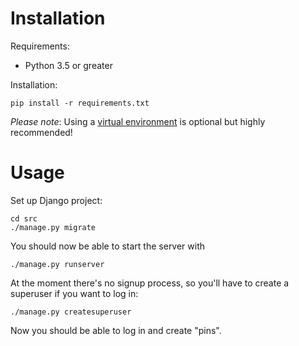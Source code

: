 # Installation

Requirements:

 * Python 3.5 or greater

Installation:

    pip install -r requirements.txt

*Please note*: Using a [virtual environment][venv] is optional but
highly recommended!

# Usage

Set up Django project:

    cd src
    ./manage.py migrate

You should now be able to start the server with

    ./manage.py runserver

At the moment there's no signup process, so you'll have to create
a superuser if you want to log in:

    ./manage.py createsuperuser

Now you should be able to log in and create "pins".

[venv]: https://docs.python.org/3/tutorial/venv.html
